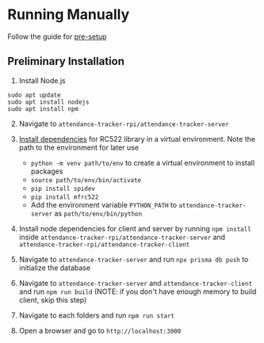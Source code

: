 # Running Manually

Follow the guide for [pre-setup](./PRE-SETUP.md)

## Preliminary Installation

1. Install Node.js

```
sudo apt update
sudo apt install nodejs
sudo apt install npm
```

2. Navigate to `attendance-tracker-rpi/attendance-tracker-server`
3. [Install dependencies](https://pimylifeup.com/raspberry-pi-rfid-rc522/) for RC522 library in a virtual environment. Note the path to the environment for later use

    - `python -m venv path/to/env` to create a virtual environment to install packages
    - `source path/to/env/bin/activate`
    - `pip install spidev`
    - `pip install mfrc522`
    - Add the environment variable `PYTHON_PATH` to `attendance-tracker-server` as `path/to/env/bin/python`

4. Install node dependencies for client and server by running `npm install` inside `attendance-tracker-rpi/attendance-tracker-server` and `attendance-tracker-rpi/attendance-tracker-client`
5. Navigate to `attendance-tracker-server` and run `npx prisma db push` to initialize the database
6. Navigate to `attendance-tracker-server` and `attendance-tracker-client` and run `npm run build` (NOTE: if you don't have enough memory to build client, skip this step)
7. Navigate to each folders and run `npm run start`
8. Open a browser and go to `http://localhost:3000`
